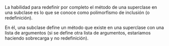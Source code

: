 La habilidad para redefinir por completo el método de una superclase en una subclase es lo que se conoce como polimorfismo de inclusión (o redefinición).

En él, una subclase define un método que existe en una superclase con una lista de argumentos (si se define otra lista de argumentos, estaríamos haciendo sobrecarga y no redefinición).
